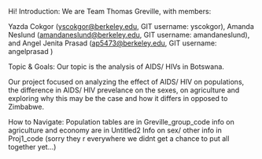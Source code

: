 Hi! 
Introduction: We are Team Thomas Greville, with members:

Yazda Cokgor (yscokgor@berkeley.edu, GIT username: yscokgor), Amanda Neslund (amandaneslund@berkeley.edu, GIT username: amandaneslund), and Angel Jenita Prasad (ap5473@berkeley.edu, GIT username: angelprasad )

Topic & Goals: Our topic is the analysis of AIDS/ HIVs in Botswana.

Our project focused on analyzing the effect of AIDS/  HIV on populations, the difference in AIDS/ HIV prevelance on the sexes, on agriculture and exploring why this may be the case and how it differs in opposed to Zimbabwe.

How to Navigate: 
Population tables are in Greville_group_code
info on agriculture and economy are in Untitled2
Info on sex/ other info in Proj1_code 
(sorry they r everywhere we didnt get a chance to put all together yet...)
